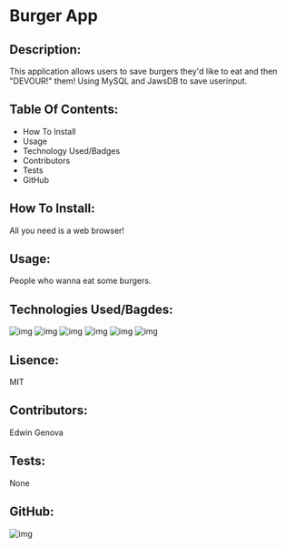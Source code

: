 # Burger App
## Description: 
This application allows users to save burgers they'd like to eat and then "DEVOUR!" them! Using MySQL and JawsDB to save userinput.
## Table Of Contents:
* How To Install
* Usage
* Technology Used/Badges
* Contributors
* Tests
* GitHub
## How To Install: 
All you need is a web browser!
## Usage:
People who wanna eat some burgers.
## Technologies Used/Bagdes: 
![img](https://img.shields.io/badge/JavaScript-used-red) ![img](https://img.shields.io/badge/MySql-used-red) ![img](https://img.shields.io/badge/JawsDB-used-red) ![img](https://img.shields.io/badge/Handlebars-used-red) ![img](https://img.shields.io/badge/CSS-used-red) ![img](https://img.shields.io/badge/HTML-used-red)
## Lisence:  
MIT
## Contributors:
Edwin Genova
## Tests:
None
## GitHub: 
![img](https://avatars0.githubusercontent.com/u/21047601?v=4)
